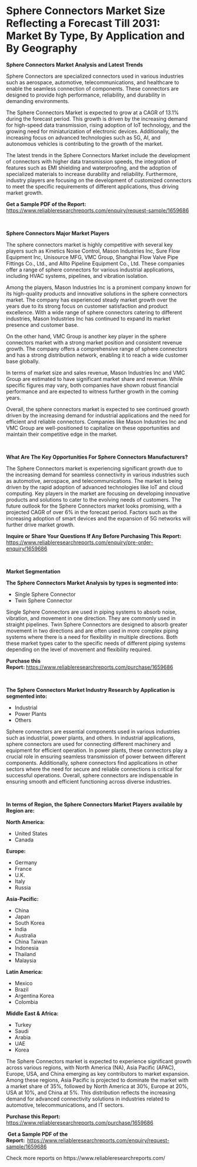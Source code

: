<p><h1>Sphere Connectors Market Size Reflecting a Forecast Till 2031: Market By Type, By Application and By Geography</h1></p><p><strong>Sphere Connectors Market Analysis and Latest Trends</strong></p>
<p><p>Sphere Connectors are specialized connectors used in various industries such as aerospace, automotive, telecommunications, and healthcare to enable the seamless connection of components. These connectors are designed to provide high performance, reliability, and durability in demanding environments.</p><p>The Sphere Connectors Market is expected to grow at a CAGR of 13.1% during the forecast period. This growth is driven by the increasing demand for high-speed data transmission, rising adoption of IoT technology, and the growing need for miniaturization of electronic devices. Additionally, the increasing focus on advanced technologies such as 5G, AI, and autonomous vehicles is contributing to the growth of the market.</p><p>The latest trends in the Sphere Connectors Market include the development of connectors with higher data transmission speeds, the integration of features such as EMI shielding and waterproofing, and the adoption of specialized materials to increase durability and reliability. Furthermore, industry players are focusing on the development of customized connectors to meet the specific requirements of different applications, thus driving market growth.</p></p>
<p><strong>Get a Sample PDF of the Report:&nbsp;</strong> <a href="https://www.reliableresearchreports.com/enquiry/request-sample/1659686">https://www.reliableresearchreports.com/enquiry/request-sample/1659686</a></p>
<p>&nbsp;</p>
<p><strong>Sphere Connectors Major Market Players</strong></p>
<p><p>The sphere connectors market is highly competitive with several key players such as Kinetics Noise Control, Mason Industries Inc, Sure Flow Equipment Inc, Unisource MFG, VMC Group, Shanghai Flow Valve Pipe Fittings Co., Ltd., and Allto Pipeline Equipment Co., Ltd. These companies offer a range of sphere connectors for various industrial applications, including HVAC systems, pipelines, and vibration isolation.</p><p>Among the players, Mason Industries Inc is a prominent company known for its high-quality products and innovative solutions in the sphere connectors market. The company has experienced steady market growth over the years due to its strong focus on customer satisfaction and product excellence. With a wide range of sphere connectors catering to different industries, Mason Industries Inc has continued to expand its market presence and customer base.</p><p>On the other hand, VMC Group is another key player in the sphere connectors market with a strong market position and consistent revenue growth. The company offers a comprehensive range of sphere connectors and has a strong distribution network, enabling it to reach a wide customer base globally.</p><p>In terms of market size and sales revenue, Mason Industries Inc and VMC Group are estimated to have significant market share and revenue. While specific figures may vary, both companies have shown robust financial performance and are expected to witness further growth in the coming years.</p><p>Overall, the sphere connectors market is expected to see continued growth driven by the increasing demand for industrial applications and the need for efficient and reliable connectors. Companies like Mason Industries Inc and VMC Group are well-positioned to capitalize on these opportunities and maintain their competitive edge in the market.</p></p>
<p>&nbsp;</p>
<p><strong>What Are The Key Opportunities For Sphere Connectors Manufacturers?</strong></p>
<p><p>The Sphere Connectors market is experiencing significant growth due to the increasing demand for seamless connectivity in various industries such as automotive, aerospace, and telecommunications. The market is being driven by the rapid adoption of advanced technologies like IoT and cloud computing. Key players in the market are focusing on developing innovative products and solutions to cater to the evolving needs of customers. The future outlook for the Sphere Connectors market looks promising, with a projected CAGR of over 6% in the forecast period. Factors such as the increasing adoption of smart devices and the expansion of 5G networks will further drive market growth.</p></p>
<p><strong>Inquire or Share Your Questions If Any Before Purchasing This Report:</strong> <a href="https://www.reliableresearchreports.com/enquiry/pre-order-enquiry/1659686">https://www.reliableresearchreports.com/enquiry/pre-order-enquiry/1659686</a></p>
<p>&nbsp;</p>
<p><strong>Market Segmentation</strong></p>
<p><strong>The Sphere Connectors Market Analysis by types is segmented into:</strong></p>
<p><ul><li>Single Sphere Connector</li><li>Twin Sphere Connector</li></ul></p>
<p><p>Single Sphere Connectors are used in piping systems to absorb noise, vibration, and movement in one direction. They are commonly used in straight pipelines. Twin Sphere Connectors are designed to absorb greater movement in two directions and are often used in more complex piping systems where there is a need for flexibility in multiple directions. Both these market types cater to the specific needs of different piping systems depending on the level of movement and flexibility required.</p></p>
<p><strong>Purchase this Report:&nbsp;</strong><a href="https://www.reliableresearchreports.com/purchase/1659686">https://www.reliableresearchreports.com/purchase/1659686</a></p>
<p>&nbsp;</p>
<p><strong>The Sphere Connectors Market Industry Research by Application is segmented into:</strong></p>
<p><ul><li>Industrial</li><li>Power Plants</li><li>Others</li></ul></p>
<p><p>Sphere connectors are essential components used in various industries such as industrial, power plants, and others. In industrial applications, sphere connectors are used for connecting different machinery and equipment for efficient operation. In power plants, these connectors play a crucial role in ensuring seamless transmission of power between different components. Additionally, sphere connectors find applications in other sectors where the need for secure and reliable connections is critical for successful operations. Overall, sphere connectors are indispensable in ensuring smooth and efficient functioning across diverse industries.</p></p>
<p>&nbsp;</p>
<p><strong>In terms of Region, the Sphere Connectors Market Players available by Region are:</strong></p>
<p>
    <p> <strong> North America: </strong>
        <ul>
            <li>United States</li>
            <li>Canada</li>
        </ul>
        </p> 
    <p> <strong> Europe: </strong>
        <ul>
            <li>Germany</li>
            <li>France</li>
            <li>U.K.</li>
            <li>Italy</li>
            <li>Russia</li>
        </ul>
        </p> 
    <p> <strong> Asia-Pacific: </strong>
        <ul>
            <li>China</li>
            <li>Japan</li>
            <li>South Korea</li>
            <li>India</li>
            <li>Australia</li>
            <li>China Taiwan</li>
            <li>Indonesia</li>
            <li>Thailand</li>
            <li>Malaysia</li>
        </ul>
        </p> 
    <p> <strong> Latin America: </strong>
        <ul>
            <li>Mexico</li>
            <li>Brazil</li>
            <li>Argentina Korea</li>
            <li>Colombia</li>
        </ul>
        </p> 
    <p> <strong> Middle East & Africa: </strong>
        <ul>
            <li>Turkey</li>
            <li>Saudi</li>
            <li>Arabia</li>
            <li>UAE</li>
            <li>Korea</li>
        </ul>
    </p>
    </p>
<p><p>The Sphere Connectors market is expected to experience significant growth across various regions, with North America (NA), Asia Pacific (APAC), Europe, USA, and China emerging as key contributors to market expansion. Among these regions, Asia Pacific is projected to dominate the market with a market share of 35%, followed by North America at 30%, Europe at 20%, USA at 10%, and China at 5%. This distribution reflects the increasing demand for advanced connectivity solutions in industries related to automotive, telecommunications, and IT sectors.</p></p>
<p><strong>Purchase this Report: </strong><a href="https://www.reliableresearchreports.com/purchase/1659686">https://www.reliableresearchreports.com/purchase/1659686</a></p>
<p>&nbsp;<strong>Get a Sample PDF of the Report:&nbsp;&nbsp;</strong><a href="https://www.reliableresearchreports.com/enquiry/request-sample/1659686">https://www.reliableresearchreports.com/enquiry/request-sample/1659686</a></p>
<p><strong></strong></p>
<p>Check more reports on https://www.reliableresearchreports.com/</p>